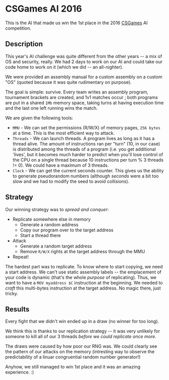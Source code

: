 # CSGames AI 2016
This is the AI that made us win the 1st place in the 2016
[CSGames](http://csgames.org/) AI competition.

## Description
This year's AI challenge was quite different from the other years -- a mix of
OS and security, really. We had 2 days to work on our AI and could take our
code home to work on it (which we did -- an all-nighter).

We were provided an assembly manual for a custom assembly on a custom "OS"
(quoted because it was quite rudimentary on purpose).

The goal is simple: survive. Every team writes an assembly program, tournament
brackets are created, and 1v1 matches occur ; both programs are put in a shared
`1Mb` memory space, taking turns at having execution time and the last one left
running wins the match.

We are given the following tools:
- `MMU` - We can set the permissions (R/W/X) of memory pages, `256 bytes` at a time.
          This is the most efficient way to attack.
- `Threads` - We can launch threads. A program lives as long as it has a thread
              alive. The amount of instructions ran per "turn" (10, in our case) is distributed
              among the threads of a program (i.e. you get additional 'lives',
              but it becomes much harder to predict when you'll lose control of
              the CPU on a single thread because 10 instructions per turn % 3 threads != 0). We could have a maximum of 3 threads.
- `Clock` - We can get the current seconds counter. This gives us the ability
            to generate pseudorandom numbers (although *seconds* were a bit too
            slow and we had to modify the seed to avoid collisions).

## Strategy
Our winning strategy was to *spread and conquer*:
- Replicate somewhere else in memory
  - Generate a random address
  - Copy our program over to the target address
  - Start a thread there
- Attack
  - Generate a random target address
  - Remove `R/W/X` rights at the target address through the MMU
- Repeat!


The hardest part was to replicate. To know where to start copying, we need a
start address. We can't use static assembly labels -- the emplacement of your
code is dynamic (that's the whole *purpose* of replicating). Thus, we want to
have a `MOV myaddress $C` instruction at the beginning. We needed to *craft*
this multi-bytes instruction at the target address. No magic there, just tricky.


## Results
Every fight that we didn't win ended up in a draw (no winner for too long).

We think this is thanks to our replication strategy -- it was very unlikely for
someone to kill all of our 3 threads *before we could replicate once more*.

The draws were caused by how poor our RNG was. We could clearly see the pattern
of our attacks on the memory (intresting way to observe the predictability of a linuar congruential random number generator!)

Anyhow, we still managed to win 1st place and it was an amazing experience. :)
